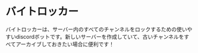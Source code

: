 # バイトロッカー
バイトロッカーは、サーバー内のすべてのチャンネルをロックするための使いやすいdiscordボットです。新しいサーバーを作成していて、古いチャンネルをすべてアーカイブしておきたい場合に便利です！
